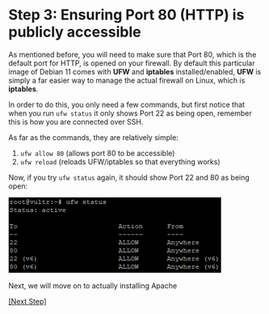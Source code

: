# Step 3: Ensuring Port 80 (HTTP) is publicly accessible

As mentioned before, you will need to make sure that Port 80, which is the default port for HTTP, is opened on your firewall. By default this particular image of Debian 11 comes with **UFW** and **iptables** installed/enabled, **UFW** is simply a far easier way to manage the actual firewall on Linux, which is **iptables**.

In order to do this, you only need a few commands, but first notice that when you run ```ufw status``` it only shows Port 22 as being open, remember this is how you are connected over SSH.

As far as the commands, they are relatively simple:
1. ```ufw allow 80``` (allows port 80 to be accessible)
2. ```ufw reload``` (reloads UFW/iptables so that everything works)

Now, if you try ```ufw status``` again, it should show Port 22 and 80 as being open:

![UFW](ufw.png)

Next, we will move on to actually installing Apache

[[Next Step]](step4.md)
